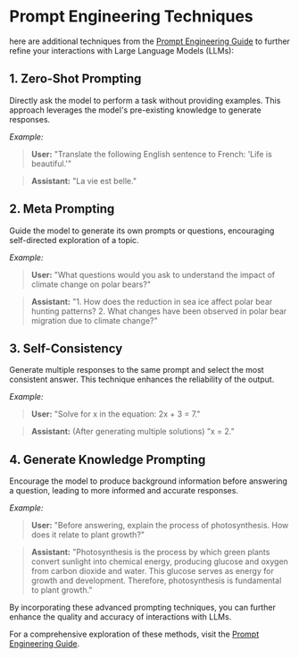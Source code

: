 # Prompt Engineering Techniques

here are additional techniques from the [Prompt Engineering Guide](https://www.promptingguide.ai/) to further refine your interactions with Large Language Models (LLMs):

## 1. Zero-Shot Prompting

Directly ask the model to perform a task without providing examples. This approach leverages the model's pre-existing knowledge to generate responses.

_Example:_

> **User:** "Translate the following English sentence to French: 'Life is beautiful.'"

> **Assistant:** "La vie est belle."

## 2. Meta Prompting

Guide the model to generate its own prompts or questions, encouraging self-directed exploration of a topic.

_Example:_

> **User:** "What questions would you ask to understand the impact of climate change on polar bears?"

> **Assistant:** "1. How does the reduction in sea ice affect polar bear hunting patterns? 2. What changes have been observed in polar bear migration due to climate change?"

## 3. Self-Consistency

Generate multiple responses to the same prompt and select the most consistent answer. This technique enhances the reliability of the output.

_Example:_

> **User:** "Solve for x in the equation: 2x + 3 = 7."

> **Assistant:** (After generating multiple solutions) "x = 2."

## 4. Generate Knowledge Prompting

Encourage the model to produce background information before answering a question, leading to more informed and accurate responses.

_Example:_

> **User:** "Before answering, explain the process of photosynthesis. How does it relate to plant growth?"

> **Assistant:** "Photosynthesis is the process by which green plants convert sunlight into chemical energy, producing glucose and oxygen from carbon dioxide and water. This glucose serves as energy for growth and development. Therefore, photosynthesis is fundamental to plant growth."

By incorporating these advanced prompting techniques, you can further enhance the quality and accuracy of interactions with LLMs.

For a comprehensive exploration of these methods, visit the [Prompt Engineering Guide](https://www.promptingguide.ai/).
